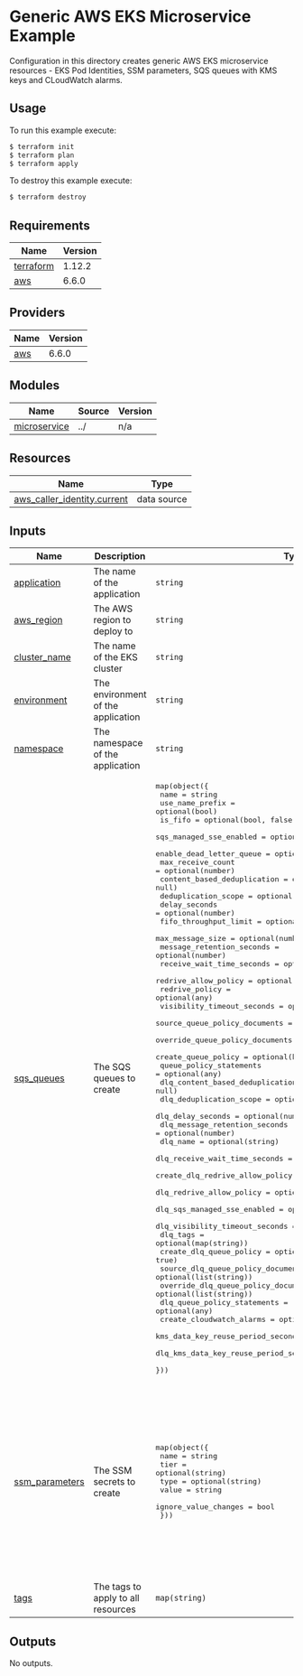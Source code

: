 # Generic AWS EKS Microservice Example

Configuration in this directory creates generic AWS EKS microservice resources - EKS Pod Identities, SSM parameters, SQS queues with KMS keys and CLoudWatch alarms.

## Usage

To run this example execute:

```bash
$ terraform init
$ terraform plan
$ terraform apply
```

To destroy this example execute:

```bash
$ terraform destroy
```

<!-- BEGIN_TF_DOCS -->
## Requirements

| Name | Version |
|------|---------|
| <a name="requirement_terraform"></a> [terraform](#requirement\_terraform) | 1.12.2 |
| <a name="requirement_aws"></a> [aws](#requirement\_aws) | 6.6.0 |

## Providers

| Name | Version |
|------|---------|
| <a name="provider_aws"></a> [aws](#provider\_aws) | 6.6.0 |

## Modules

| Name | Source | Version |
|------|--------|---------|
| <a name="module_microservice"></a> [microservice](#module\_microservice) | ../ | n/a |

## Resources

| Name | Type |
|------|------|
| [aws_caller_identity.current](https://registry.terraform.io/providers/hashicorp/aws/6.6.0/docs/data-sources/caller_identity) | data source |

## Inputs

| Name | Description | Type | Default | Required |
|------|-------------|------|---------|:--------:|
| <a name="input_application"></a> [application](#input\_application) | The name of the application | `string` | `"api"` | no |
| <a name="input_aws_region"></a> [aws\_region](#input\_aws\_region) | The AWS region to deploy to | `string` | `"eu-central-1"` | no |
| <a name="input_cluster_name"></a> [cluster\_name](#input\_cluster\_name) | The name of the EKS cluster | `string` | `"eks-cluster"` | no |
| <a name="input_environment"></a> [environment](#input\_environment) | The environment of the application | `string` | `"sandbox"` | no |
| <a name="input_namespace"></a> [namespace](#input\_namespace) | The namespace of the application | `string` | `"apps"` | no |
| <a name="input_sqs_queues"></a> [sqs\_queues](#input\_sqs\_queues) | The SQS queues to create | <pre>map(object({<br/>    name                                  = string<br/>    use_name_prefix                       = optional(bool)<br/>    is_fifo                               = optional(bool, false)<br/>    sqs_managed_sse_enabled               = optional(bool, true)<br/>    enable_dead_letter_queue              = optional(bool, false)<br/>    max_receive_count                     = optional(number)<br/>    content_based_deduplication           = optional(bool, null)<br/>    deduplication_scope                   = optional(bool, null)<br/>    delay_seconds                         = optional(number)<br/>    fifo_throughput_limit                 = optional(string)<br/>    max_message_size                      = optional(number)<br/>    message_retention_seconds             = optional(number)<br/>    receive_wait_time_seconds             = optional(number)<br/>    redrive_allow_policy                  = optional(any, {})<br/>    redrive_policy                        = optional(any)<br/>    visibility_timeout_seconds            = optional(number)<br/>    source_queue_policy_documents         = optional(list(string))<br/>    override_queue_policy_documents       = optional(list(string))<br/>    create_queue_policy                   = optional(bool, true)<br/>    queue_policy_statements               = optional(any)<br/>    dlq_content_based_deduplication       = optional(bool, null)<br/>    dlq_deduplication_scope               = optional(string)<br/>    dlq_delay_seconds                     = optional(number)<br/>    dlq_message_retention_seconds         = optional(number)<br/>    dlq_name                              = optional(string)<br/>    dlq_receive_wait_time_seconds         = optional(number)<br/>    create_dlq_redrive_allow_policy       = optional(bool, true)<br/>    dlq_redrive_allow_policy              = optional(any, {})<br/>    dlq_sqs_managed_sse_enabled           = optional(bool, true)<br/>    dlq_visibility_timeout_seconds        = optional(number)<br/>    dlq_tags                              = optional(map(string))<br/>    create_dlq_queue_policy               = optional(bool, true)<br/>    source_dlq_queue_policy_documents     = optional(list(string))<br/>    override_dlq_queue_policy_documents   = optional(list(string))<br/>    dlq_queue_policy_statements           = optional(any)<br/>    create_cloudwatch_alarms              = optional(bool, false)<br/>    kms_data_key_reuse_period_seconds     = optional(number, 86400)<br/>    dlq_kms_data_key_reuse_period_seconds = optional(number, 86400)<br/>  }))</pre> | <pre>{<br/>  "queue-with-alarm-and-dlq": {<br/>    "create_cloudwatch_alarms": true,<br/>    "enable_dead_letter_queue": true,<br/>    "max_receive_count": 1,<br/>    "name": "queue-with-alarm-and-dlq",<br/>    "receive_wait_time_seconds": 10<br/>  },<br/>  "queue-without-alarm-and-dlq": {<br/>    "create_cloudwatch_alarms": false,<br/>    "enable_dead_letter_queue": false,<br/>    "max_receive_count": 1,<br/>    "name": "queue-without-alarm-and-dlq",<br/>    "receive_wait_time_seconds": 10<br/>  }<br/>}</pre> | no |
| <a name="input_ssm_parameters"></a> [ssm\_parameters](#input\_ssm\_parameters) | The SSM secrets to create | <pre>map(object({<br/>    name                 = string<br/>    tier                 = optional(string)<br/>    type                 = optional(string)<br/>    value                = string<br/>    ignore_value_changes = bool<br/>  }))</pre> | <pre>{<br/>  "secure-secret": {<br/>    "ignore_value_changes": true,<br/>    "name": "secure-secret",<br/>    "tier": "Standard",<br/>    "type": "SecureString",<br/>    "value": "{}"<br/>  },<br/>  "string-secret": {<br/>    "ignore_value_changes": true,<br/>    "name": "string-secret",<br/>    "tier": "Standard",<br/>    "type": "String",<br/>    "value": "{}"<br/>  }<br/>}</pre> | no |
| <a name="input_tags"></a> [tags](#input\_tags) | The tags to apply to all resources | `map(string)` | `{}` | no |

## Outputs

No outputs.
<!-- END_TF_DOCS -->
